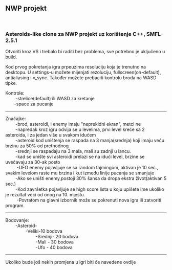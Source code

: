 <h2>NWP projekt</h2><br>
<h3>Asteroids-like clone za NWP projekt uz korištenje C++, SMFL-2.5.1</h3> 

Otvoriti kroz VS i trebalo bi raditi bez problema, sve potrebno je uključeno u build.

Kod prvog pokretanja igra prpeuzima resoluciju koja je trenutno na desktopu.
U settings-u možete mijenjati rezoluciju, fullscreen(on-default), antialiasing i v_sync.
Također možete prebaciti kontrolu broda na WASD tipke.

Kontrole:<br> 
 &nbsp; &nbsp;&nbsp;&nbsp; &nbsp;&nbsp;-strelice(default) ili WASD za kretanje<br>
  &nbsp; &nbsp;&nbsp;&nbsp;&nbsp;&nbsp;-space za pucanje<br>
 <hr>
Značajke:<br>
  &nbsp; &nbsp;&nbsp;&nbsp; &nbsp;&nbsp;-brod, asteroidi, i enemy imaju "neprekidni ekran", metci ne<br>
  &nbsp; &nbsp;&nbsp;&nbsp; &nbsp;&nbsp;-napredak kroz igru odvija se u levelima, prvi level kreće sa 2 asteroida, i za jedan više u svakom idućem<br>
  &nbsp; &nbsp;&nbsp;&nbsp; &nbsp;&nbsp;-asteroid kod uništenja se raspada na 3 manja(srednja) koji imaju veću brzinu za 50% od prethodnog<br>
  &nbsp; &nbsp;&nbsp;&nbsp; &nbsp;&nbsp;-srednji se raspadaju na 3 mala, mali su zadnji u lancu.<br>
  &nbsp; &nbsp;&nbsp;&nbsp; &nbsp;&nbsp;-kad se unište svi asteroidi prelazi se na idući level, brzine se uvećavaju za 30-ak posto<br>
 &nbsp; &nbsp;&nbsp;&nbsp; &nbsp;&nbsp; -UFO enemy pojavljuje se sa random tajmingom, aktivan je 10 sec.,
   svakim levelom raste mu brzina i kut između linije pucanja se smanjuje<br>
  &nbsp; &nbsp;&nbsp;&nbsp; &nbsp;&nbsp;-Ako se uništi enemy,postoji 30% šansa da dropa ekstra život(aktivan 5 sec.)<br>
  &nbsp; &nbsp;&nbsp;&nbsp; &nbsp;&nbsp;-Kod završetka pojavljuje se high score lista u koju upišete ime ukoliko je rezultat veći od onog na 10. mjestu.<br>
 &nbsp; &nbsp;&nbsp;&nbsp; &nbsp;&nbsp; -Povratom na glavni izbornik može se pokrenuti nova igra ili zatvoriti program.<br>
  <hr>
  Bodovanje:<br>
    &nbsp; &nbsp;&nbsp;&nbsp; &nbsp;&nbsp;-Asteroid-<br>
    &nbsp; &nbsp;&nbsp;&nbsp; &nbsp;&nbsp;&nbsp; &nbsp;&nbsp;&nbsp; &nbsp;&nbsp;-Veliki-10 bodova<br>
    &nbsp; &nbsp;&nbsp;&nbsp; &nbsp;&nbsp;&nbsp; &nbsp;&nbsp;&nbsp; &nbsp;&nbsp;&nbsp; &nbsp;&nbsp;&nbsp; &nbsp;&nbsp;-Srednji- 20 bodova<br>
             &nbsp; &nbsp;&nbsp;&nbsp; &nbsp;&nbsp;&nbsp; &nbsp;&nbsp;&nbsp; &nbsp;&nbsp;&nbsp; &nbsp;&nbsp;&nbsp; &nbsp;&nbsp;-Mali - 30 bodova<br>
             &nbsp; &nbsp;&nbsp;&nbsp; &nbsp;&nbsp;&nbsp; &nbsp;&nbsp;&nbsp; &nbsp;&nbsp;&nbsp; &nbsp;&nbsp;&nbsp; &nbsp;&nbsp;-Ufo - 40 bodova<br>
             <hr>
 Ukoliko bude još nekih promjena u igri biti će navedene ovdije<br> 
